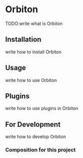 # Orbiton

TODO:write what is Orbiton

## Installation

write how to install Orbiton

## Usage

write how to use Orbiton

## Plugins

write how to use plugins in Orbiton

## For Development

write how to develop Orbiton

### Composition for this project
